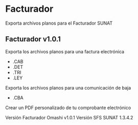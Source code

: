 # Facturador
Exporta archivos planos para el Facturador SUNAT

Facturador v1.0.1
------------------

Exporta los archivos planos para una factura electrónica
* .CAB
* .DET
* .TRI
* .LEY

Exporta los archivos planos para una comunicación de baja
* .CBA

Crear un PDF personalizado de tu comprobante electrónico


Versión Facturador Omashi v1.0.1
Versión SFS SUNAT 1.3.4.2

